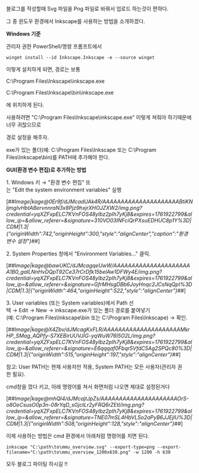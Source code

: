 블로그를 작성할때 Svg 파일을 Png 파일로 바꿔서 업로드 하는것이 편하다.

그 중 윈도우 환경에서 Inkscape를 사용하는 방법을 소개하겠다.

**Windows 기준**

관리자 권한 PowerShell/명령 프롬프트에서

```
winget install --id Inkscape.Inkscape -e --source winget
```

이렇게 설치하게 되면, 경로는 보통

C:\\Program Files\\Inkscape\\inkscape.exe

C:\\Program Files\\Inkscape\\bin\\inkscape.exe

에 위치하게 된다.

사용하려면 "C:\\Program Files\\Inkscape\\inkscape.exe" 이렇게 쳐줘야 하기때문에 너무 귀찮으므로

경로 설정을 해주자.

exe가 있는 폴더(예: C:\\Program Files\\Inkscape 또는 C:\\Program Files\\Inkscape\\bin)를 PATH에 추가해야 한다.

**GUI(환경 변수 편집)로 추가하는 방법**

1\. Windows 키 → "환경 변수 편집" 또는 "Edit the system environment variables" 실행

[##_Image|kage@0Er9f/dJMcadUAk4R/AAAAAAAAAAAAAAAAAAAAABtiKNljmgIvHbtABervnnraN3x8Pjz9hxjrXHOJZXW2/img.png?credential=yqXZFxpELC7KVnFOS48ylbz2pIh7yKj8&amp;expires=1761922799&amp;allow_ip=&amp;allow_referer=&amp;signature=310VO03INFciQrPXsuEDHUC8p1Y%3D|CDM|1.3|{"originWidth":742,"originHeight":300,"style":"alignCenter","caption":"환경 변수 설정"}_##]

2\. System Properties 창에서 "Environment Variables..." 클릭.

[##_Image|kage@bawUKC/dJMcagqeUwW/AAAAAAAAAAAAAAAAAAAAAA1B0_gaILNnHvDQpT92Ce37rCrDfk15belAw1DFWy4E/img.png?credential=yqXZFxpELC7KVnFOS48ylbz2pIh7yKj8&amp;expires=1761922799&amp;allow_ip=&amp;allow_referer=&amp;signature=GfrMHsgDBb6JoyHnqc2JCsNqQpI%3D|CDM|1.3|{"originWidth":464,"originHeight":522,"style":"alignCenter"}_##]

3\. User variables (또는 System variables)에서 Path 선택 → Edit → New → inkscape.exe가 있는 폴더 경로를 붙여넣기(예: C:\\Program Files\\Inkscape\\bin 또는 C:\\Program Files\\Inkscape) → 확인.

[##_Image|kage@X4Zbv/dJMcagKxFLR/AAAAAAAAAAAAAAAAAAAAAMkrHP_SMag_AQPfy-S7XEBirUUVJIG-yqWuW76I5O2L/img.png?credential=yqXZFxpELC7KVnFOS48ylbz2pIh7yKj8&amp;expires=1761922799&amp;allow_ip=&amp;allow_referer=&amp;signature=E6qqqaf0Fbqr5VfdC5Ag2SPQc80%3D|CDM|1.3|{"originWidth":515,"originHeight":197,"style":"alignCenter"}_##]

참고: User PATH는 현재 사용자만 적용, System PATH는 모든 사용자(관리자 권한 필요).

cmd창을 껐다 키고, 아래 명령어를 쳐서 화면처럼 나오면 제대로 설정된거다

[##_Image|kage@mhQI4/dJMcajtJpZs/AAAAAAAAAAAAAAAAAAAAAOrS-o8OeCsusO0p3n-08rYqD_sGjctLr2yFRQ6rZEtI/img.png?credential=yqXZFxpELC7KVnFOS48ylbz2pIh7yKj8&amp;expires=1761922799&amp;allow_ip=&amp;allow_referer=&amp;signature=TNE07mSL4HbVLSo2aPyB6JJEjlU%3D|CDM|1.3|{"originWidth":508,"originHeight":128,"style":"alignCenter"}_##]

이제 사용하는 방법은 cmd 환경에서 아래처럼 명령어를 치면 된다.

```
inkscape "C:\path\to\mmu_overview.svg" --export-type=png --export-filename="C:\path\to\mmu_overview_1200x630.png" -w 1200 -h 630
```

모두 블로그 파이팅 하시길 !!

